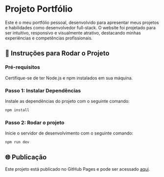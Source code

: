 
# Projeto Portfólio
Este é o meu portfólio pessoal, desenvolvido para apresentar meus projetos e habilidades como desenvolvedor full-stack. O website foi projetado para ser intuitivo, responsivo e visualmente atrativo, destacando minhas experiências e competências profissionais.

## 🚀 Instruções para Rodar o Projeto

### Pré-requisitos
Certifique-se de ter Node.js e npm instalados em sua máquina.

### Passo 1: Instalar Dependências
Instale as dependências do projeto com o seguinte comando:
```bash
npm install
```

### Passo 2: Rodar o projeto
Inicie o servidor de desenvolvimento com o seguinte comando:
```bash
npm run dev
```

## 🌐 Publicação
Este projeto está publicado no GitHub Pages e pode ser acessado [aqui](https://matheusLdev.github.io/projeto-portfolio).
